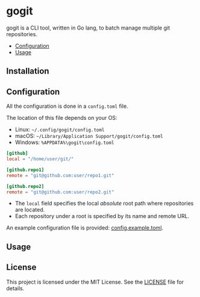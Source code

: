 # gogit

gogit is a CLI tool, written in Go lang, to batch manage multiple git repositories.

- [Configuration](#configuration)
- [Usage](#usage)

## Installation

## Configuration

All the configuration is done in a `config.toml` file.

The location of this file depends on your OS:

- Linux: `~/.config/gogit/config.toml`
- macOS: `~/Library/Application Support/gogit/config.toml`
- Windows: `%APPDATA%\gogit\config.toml`

```toml
[github]
local = "/home/user/git/"

[github.repo1]
remote = "git@github.com:user/repo1.git"

[github.repo2]
remote = "git@github.com:user/repo2.git"
```

- The `local` field specifies the local _absolute_ root path where repositories are located.
- Each repository under a root is specified by its name and remote URL.

An example configuration file is provided: [config.example.toml](config.example.toml).

## Usage

## License

This project is licensed under the MIT License. See the [LICENSE](LICENSE) file for details.
